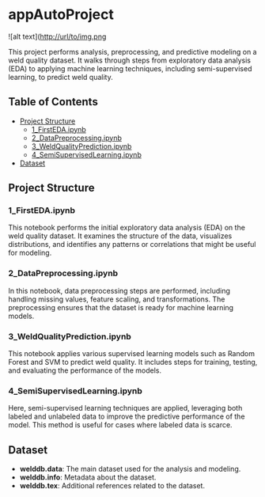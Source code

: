 # appAutoProject

![alt text]([http://url/to/img.png](https://www.google.com/url?sa=i&url=https%3A%2F%2Fwww.actu-environnement.com%2Fae%2Fnews%2Fdata-scientist-profils-divers-passion-necessaire-43173.php4&psig=AOvVaw3Jj6CBwqmI2GGnjqQlyxxW&ust=1729887040285000&source=images&cd=vfe&opi=89978449&ved=0CBQQjRxqFwoTCODMp8npp4kDFQAAAAAdAAAAABAE)

This project performs analysis, preprocessing, and predictive modeling on a weld quality dataset. It walks through steps from exploratory data analysis (EDA) to applying machine learning techniques, including semi-supervised learning, to predict weld quality.

## Table of Contents
- [Project Structure](#project-structure)
  - [1_FirstEDA.ipynb](#1_firstedaipynb)
  - [2_DataPreprocessing.ipynb](#2_datapreprocessingipynb)
  - [3_WeldQualityPrediction.ipynb](#3_weldqualitypredictionipynb)
  - [4_SemiSupervisedLearning.ipynb](#4_semisupervisedlearningipynb)
- [Dataset](#dataset)

## Project Structure

### 1_FirstEDA.ipynb
This notebook performs the initial exploratory data analysis (EDA) on the weld quality dataset. It examines the structure of the data, visualizes distributions, and identifies any patterns or correlations that might be useful for modeling.

### 2_DataPreprocessing.ipynb
In this notebook, data preprocessing steps are performed, including handling missing values, feature scaling, and transformations. The preprocessing ensures that the dataset is ready for machine learning models.

### 3_WeldQualityPrediction.ipynb
This notebook applies various supervised learning models such as Random Forest and SVM to predict weld quality. It includes steps for training, testing, and evaluating the performance of the models.

### 4_SemiSupervisedLearning.ipynb
Here, semi-supervised learning techniques are applied, leveraging both labeled and unlabeled data to improve the predictive performance of the model. This method is useful for cases where labeled data is scarce.

## Dataset

- **welddb.data**: The main dataset used for the analysis and modeling.
- **welddb.info**: Metadata about the dataset.
- **welddb.tex**: Additional references related to the dataset.
